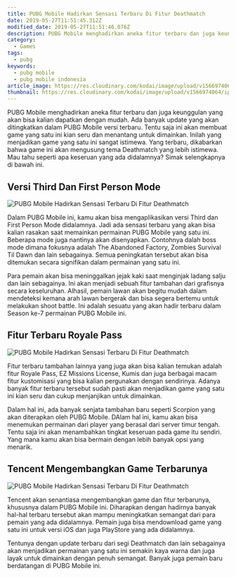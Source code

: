 ```yaml
---
title: PUBG Mobile Hadirkan Sensasi Terbaru Di Fitur Deathmatch
date: 2019-05-27T11:51:45.312Z
modified_date: 2019-05-27T11:51:46.076Z
description: PUBG Mobile menghadirkan aneka fitur terbaru dan juga keunggulan yang akan bisa kalian dapatkan dengan mudah.
category:
  - Games
tags:
  - pubg
keywords:
  - pubg mobile
  - pubg mobile indonesia
article_image: https://res.cloudinary.com/kodai/image/upload/v1566974064/ip/pubg-mobile-hadirkan-sensasi-terbaru-di-fitur-deathmatch-2.jpg
thumbnail: https://res.cloudinary.com/kodai/image/upload/v1566974064/ip/pubg-mobile-hadirkan-sensasi-terbaru-di-fitur-deathmatch-2-026.jpg
---
```

PUBG Mobile menghadirkan aneka fitur terbaru dan juga keunggulan yang akan bisa kalian dapatkan dengan mudah. Ada banyak update yang akan ditingkatkan dalam PUBG Mobile versi terbaru. Tentu saja ini akan membuat game yang satu ini kian seru dan menantang untuk dimainkan. Inilah yang menjadikan game yang satu ini sangat istimewa. Yang terbaru, dikabarkan bahwa game ini akan mengusung tema Deathmatch yang lebih istimewa. Mau tahu seperti apa keseruan yang ada didalamnya? Simak selengkapnya di bawah ini.



## Versi Third Dan First Person Mode

![PUBG Mobile Hadirkan Sensasi Terbaru Di Fitur Deathmatch](https://res.cloudinary.com/kodai/image/upload/v1566974064/ip/pubg-mobile-hadirkan-sensasi-terbaru-di-fitur-deathmatch-2.jpg)

Dalam PUBG Mobile ini, kamu akan bisa mengaplikasikan versi Third dan First Person Mode didalamnya. Jadi ada sensasi terbaru yang akan bisa kalian rasakan saat memainkan permainan PUBG Mobile yang satu ini. Beberapa mode juga nantinya akan disenyapkan. Contohnya dalah boss mode dimana fokusnya adalah The Abandoned Factory, Zombies Survival Til Dawn dan lain sebagainya. Semua peningkatan tersebut akan bisa ditemukan secara signifikan dalam permainan yang satu ini.

Para pemain akan bisa meninggalkan jejak kaki saat menginjak ladang salju dan lain sebagainya. Ini akan menjadi sebuah fitur tambahan dari grafisnya secara keseluruhan. Alhasil, pemain lawan akan begitu mudah dalam mendeteksi kemana arah lawan bergerak dan bisa segera bertemu untuk melakukan shoot battle. Ini adalah sesuatu yang akan hadir terbaru dalam Season ke-7 permainan PUBG Mobile ini.



## Fitur Terbaru Royale Pass

![PUBG Mobile Hadirkan Sensasi Terbaru Di Fitur Deathmatch](https://res.cloudinary.com/kodai/image/upload/v1566974064/ip/pubg-mobile-hadirkan-sensasi-terbaru-di-fitur-deathmatch-1.jpg)

Fitur terbaru tambahan lainnya yang juga akan bisa kalian temukan adalah fitur Royale Pass, EZ Missions License, Kumis dan juga berbagai macam fitur kustomisasi yang bisa kalian pergunakan dengan sendirinya. Adanya banyak fitur terbaru tersebut sudah pasti akan menjadikan game yang satu ini kian seru dan cukup menjanjikan untuk dimainkan. 

Dalam hal ini, ada banyak senjata tambahan baru seperti Scorpion yang akan diterapkan oleh PUBG Mobile. DAlam hal ini, kamu akan bisa menemukan permainan dari player yang berasal dari server timur tengah. Tentu saja ini akan menambahkan tingkat keseruan pada game itu sendiri. Yang mana kamu akan bisa bermain dengan lebih banyak opsi yang menarik.



## Tencent Mengembangkan Game Terbarunya

![PUBG Mobile Hadirkan Sensasi Terbaru Di Fitur Deathmatch](https://res.cloudinary.com/kodai/image/upload/v1566974064/ip/pubg-mobile-hadirkan-sensasi-terbaru-di-fitur-deathmatch-3.jpg)

Tencent akan senantiasa mengembangkan game dan fitur terbarunya, khususnya dalam PUBG Mobile ini. Diharapkan dengan hadirnya banyak hal-hal terbaru tersebut akan mampu meningkatkan semangat dari para pemain yang ada didalamnya. Pemain juga bisa mendownload game yang satu ini untuk versi iOS dan juga PlayStore yang ada didalamnya.

Tentunya dengan update terbaru dari segi Deathmatch dan lain sebagainya akan menjadikan permainan yang satu ini semakin kaya warna dan juga layak untuk dimainkan dengan penuh semangat. Banyak juga pemain baru berdatangan di PUBG Mobile ini.
